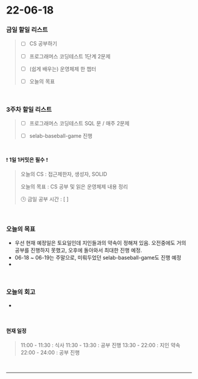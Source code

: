 # 22-06-18
 ### 금일 할일 리스트 


> - [ ]  CS 공부하기  
>
> - [ ]  프로그래머스 코딩테스트 1단계 2문제 
>
> - [ ]  (쉽게 배우는) 운영체제 한 챕터 
>
> - [ ]  오늘의 목표    

<br/>

### 3주차 할일 리스트  

> - [ ]  프로그래머스 코딩테스트 SQL 문 / 매주 2문제  
>
> - [ ]  selab-baseball-game 진행    

<br/>

❗ **1일 1커밋은 필수** ❗
> 오늘의 CS : 접근제한자, 생성자, SOLID
>
> 오늘의 목표  : CS 공부 및 읽은 운영체제 내용 정리
>
> 🕒 금일 공부 시간 :  [  ]    
  
<br/>

### 오늘의 목표
- 우선 현재 예정일은 토요일인데 지인들과의 약속이 정해져 있음. 오전중에도 거의 공부를 진행하지 못했고, 오후에 돌아와서 최대한 진행 예정.
- 06-18 ~ 06-19는 주말으로, 미뤄두었던 selab-baseball-game도 진행 예정
- 

<br>

### 오늘의 회고
-


<br>

#### 현재 일정  

> 11:00 - 11:30 : 식사 
> 11:30 - 13:30 : 공부 진행
> 13:30 - 22:00 : 지인 약속
> 22:00 - 24:00 : 공부 진행  

<br/>

------------  